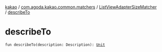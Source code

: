 [kakao](../../index.md) / [com.agoda.kakao.common.matchers](../index.md) / [ListViewAdapterSizeMatcher](index.md) / [describeTo](./describe-to.md)

# describeTo

`fun describeTo(description: Description): `[`Unit`](https://kotlinlang.org/api/latest/jvm/stdlib/kotlin/-unit/index.html)